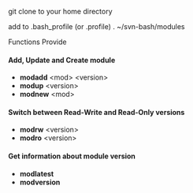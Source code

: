 git clone to your home directory

add to .bash_profile (or .profile)
. ~/svn-bash/modules

Functions Provide

#### Add, Update and Create module

- **modadd** &lt;mod> &lt;version>
- **modup** &lt;version>
- **modnew** &lt;mod>

#### Switch between Read-Write and Read-Only versions

- **modrw** &lt;version>
- **modro** &lt;version>

#### Get information about module version

- **modlatest**
- **modversion**


